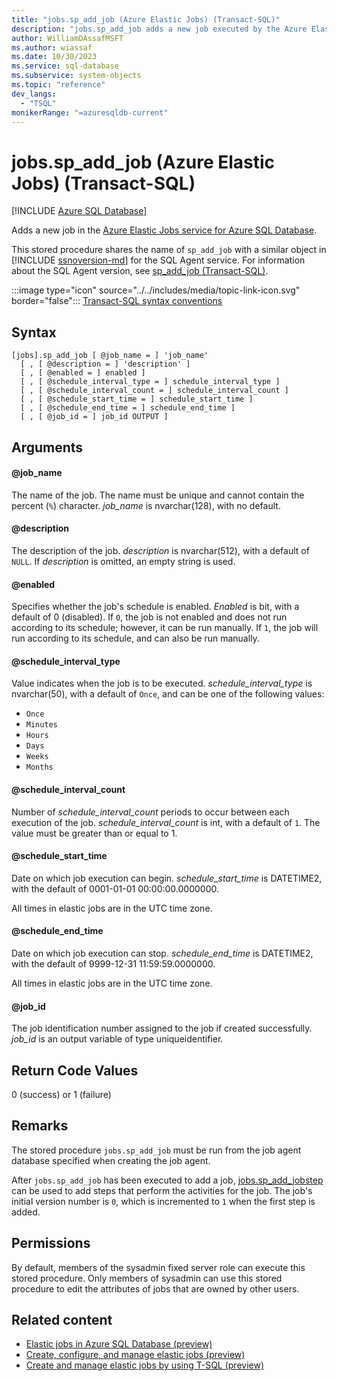 ```yaml
---
title: "jobs.sp_add_job (Azure Elastic Jobs) (Transact-SQL)"
description: "jobs.sp_add_job adds a new job executed by the Azure Elastic Jobs service for Azure SQL Database."
author: WilliamDAssafMSFT
ms.author: wiassaf
ms.date: 10/30/2023
ms.service: sql-database
ms.subservice: system-objects
ms.topic: "reference"
dev_langs:
  - "TSQL"
monikerRange: "=azuresqldb-current"
---
```

# jobs.sp_add_job (Azure Elastic Jobs) (Transact-SQL)

[!INCLUDE [Azure SQL Database](../../includes/applies-to-version/asdb.md)]

Adds a new job in the [Azure Elastic Jobs service for Azure SQL Database](/azure/azure-sql/database/elastic-jobs-overview?view=azuresql-db&preserve-view=true).

This stored procedure shares the name of `sp_add_job` with a similar object in [!INCLUDE [ssnoversion-md](../../includes/ssnoversion-md.md)] for the SQL Agent service. For information about the SQL Agent version, see [sp_add_job (Transact-SQL)](sp-add-job-transact-sql.md).

:::image type="icon" source="../../includes/media/topic-link-icon.svg" border="false"::: [Transact-SQL syntax conventions](../../t-sql/language-elements/transact-sql-syntax-conventions-transact-sql.md)

## Syntax
  
```syntaxsql
[jobs].sp_add_job [ @job_name = ] 'job_name'  
  [ , [ @description = ] 'description' ]
  [ , [ @enabled = ] enabled ]
  [ , [ @schedule_interval_type = ] schedule_interval_type ]  
  [ , [ @schedule_interval_count = ] schedule_interval_count ]
  [ , [ @schedule_start_time = ] schedule_start_time ]
  [ , [ @schedule_end_time = ] schedule_end_time ]
  [ , [ @job_id = ] job_id OUTPUT ]
```

## Arguments

#### @job_name

The name of the job. The name must be unique and cannot contain the percent (`%`) character. *job_name* is nvarchar(128), with no default.

#### @description

The description of the job. *description* is nvarchar(512), with a default of `NULL`. If *description* is omitted, an empty string is used.

#### @enabled

Specifies whether the job's schedule is enabled. *Enabled* is bit, with a default of 0 (disabled). If `0`, the job is not enabled and does not run according to its schedule; however, it can be run manually. If `1`, the job will run according to its schedule, and can also be run manually.

#### @schedule_interval_type

Value indicates when the job is to be executed. *schedule_interval_type* is nvarchar(50), with a default of `Once`, and can be one of the following values:

- `Once`
- `Minutes`
- `Hours`
- `Days`
- `Weeks`
- `Months`

#### @schedule_interval_count

Number of *schedule_interval_count* periods to occur between each execution of the job. *schedule_interval_count* is int, with a default of `1`. The value must be greater than or equal to 1.

#### @schedule_start_time

Date on which job execution can begin. *schedule_start_time* is DATETIME2, with the default of 0001-01-01 00:00:00.0000000.

All times in elastic jobs are in the UTC time zone.

#### @schedule_end_time

Date on which job execution can stop. *schedule_end_time* is DATETIME2, with the default of 9999-12-31 11:59:59.0000000.

All times in elastic jobs are in the UTC time zone.

#### @job_id

The job identification number assigned to the job if created successfully. *job_id* is an output variable of type uniqueidentifier.

## Return Code Values

0 (success) or 1 (failure)

## Remarks

The stored procedure `jobs.sp_add_job` must be run from the job agent database specified when creating the job agent.

After `jobs.sp_add_job` has been executed to add a job, [jobs.sp_add_jobstep](sp-add-jobstep-elastic-jobs-transact-sql.md) can be used to add steps that perform the activities for the job. The job's initial version number is `0`, which is incremented to `1` when the first step is added.

## Permissions

By default, members of the sysadmin fixed server role can execute this stored procedure. Only members of sysadmin can use this stored procedure to edit the attributes of jobs that are owned by other users.

## Related content

- [Elastic jobs in Azure SQL Database (preview)](/azure/azure-sql/database/elastic-jobs-overview?view=azuresql-db&preserve-view=true)
- [Create, configure, and manage elastic jobs (preview)](/azure/azure-sql/database/elastic-jobs-tutorial?view=azuresql-db&preserve-view=true)
- [Create and manage elastic jobs by using T-SQL (preview)](/azure/azure-sql/database/elastic-jobs-tsql-create-manage?view=azuresql-db&preserve-view=true)
